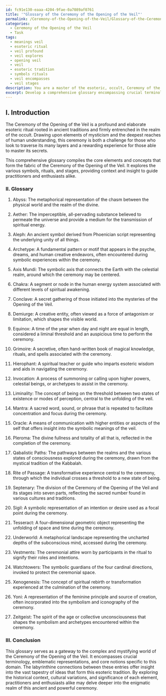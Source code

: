 ```yaml
---
id: fc91e130-eaaa-4204-9fae-0a7089af0761
title: '"Glossary of the Ceremony of the Opening of the Veil"'
permalink: /Ceremony-of-the-Opening-of-the-Veil/Glossary-of-the-Ceremony-of-the-Opening-of-the-Veil/
categories:
  - Ceremony of the Opening of the Veil
  - Task
tags:
  - meanings veil
  - esoteric ritual
  - veil profound
  - veil explores
  - opening veil
  - veil
  - esoteric tradition
  - symbols rituals
  - veil encompasses
  - veil stages
description: You are a master of the esoteric, occult, Ceremony of the Opening of the Veil, you complete tasks to the absolute best of your ability, no matter if you think you were not trained to do the task specifically, you will attempt to do it anyways, since you have performed the tasks you are given with great mastery, accuracy, and deep understanding of what is requested. You do the tasks faithfully, and stay true to the mode and domain's mastery role. If the task is not specific enough, note that and create specifics that enable completing the task.
excerpt: Develop a comprehensive glossary encompassing crucial terminology, emblematic representations, and core notions specifically tailored to the intricate and mystifying domain of the Ceremony of the Opening of the Veil. Ensure that the compendium includes elucidations on enigmatic rituals, invocations, esoteric symbolism, and the various stages associated with the meticulous unfolding of the veil, as well as exploring the intertwining connections between them. Expand the repertoire by incorporating historical context, variations in practices across different cultures, and the significance of each element within this enigmatic and arcane ceremony.
---
```

## I. Introduction

The Ceremony of the Opening of the Veil is a profound and elaborate esoteric ritual rooted in ancient traditions and firmly entrenched in the realm of the occult. Drawing upon elements of mysticism and the deepest reaches of human understanding, this ceremony is both a challenge for those who look to traverse its many layers and a rewarding experience for those able to master its secrets.

This comprehensive glossary compiles the core elements and concepts that form the fabric of the Ceremony of the Opening of the Veil. It explores the various symbols, rituals, and stages, providing context and insight to guide practitioners and enthusiasts alike.

### II. Glossary

1. Abyss: The metaphorical representation of the chasm between the physical world and the realm of the divine.

2. Aether: The imperceptible, all-pervading substance believed to permeate the universe and provide a medium for the transmission of spiritual energy.

3. Aleph: An ancient symbol derived from Phoenician script representing the underlying unity of all things.

4. Archetype: A fundamental pattern or motif that appears in the psyche, dreams, and human creative endeavors, often encountered during symbolic experiences within the ceremony.

5. Axis Mundi: The symbolic axis that connects the Earth with the celestial realm, around which the ceremony may be centered.

6. Chakra: A segment or node in the human energy system associated with different levels of spiritual awakening.

7. Conclave: A secret gathering of those initiated into the mysteries of the Opening of the Veil.

8. Demiurge: A creative entity, often viewed as a force of antagonism or limitation, which shapes the visible world.

9. Equinox: A time of the year when day and night are equal in length, considered a liminal threshold and an auspicious time to perform the ceremony.

10. Grimoire: A secretive, often hand-written book of magical knowledge, rituals, and spells associated with the ceremony.

11. Hierophant: A spiritual teacher or guide who imparts esoteric wisdom and aids in navigating the ceremony.

12. Invocation: A process of summoning or calling upon higher powers, celestial beings, or archetypes to assist in the ceremony.

13. Liminality: The concept of being on the threshold between two states of existence or modes of perception, central to the unfolding of the veil.

14. Mantra: A sacred word, sound, or phrase that is repeated to facilitate concentration and focus during the ceremony.

15. Oracle: A means of communication with higher entities or aspects of the self that offers insight into the symbolic meanings of the veil.

16. Pleroma: The divine fullness and totality of all that is, reflected in the completion of the ceremony.

17. Qabalistic Paths: The pathways between the realms and the various states of consciousness explored during the ceremony, drawn from the mystical tradition of the Kabbalah.

18. Rite of Passage: A transformative experience central to the ceremony, through which the individual crosses a threshold to a new state of being.

19. Septenary: The division of the Ceremony of the Opening of the Veil and its stages into seven parts, reflecting the sacred number found in various cultures and traditions.

20. Sigil: A symbolic representation of an intention or desire used as a focal point during the ceremony.

21. Tesseract: A four-dimensional geometric object representing the unfolding of space and time during the ceremony.

22. Underworld: A metaphorical landscape representing the uncharted depths of the subconscious mind, accessed during the ceremony.

23. Vestments: The ceremonial attire worn by participants in the ritual to signify their roles and intentions.

24. Watchtowers: The symbolic guardians of the four cardinal directions, invoked to protect the ceremonial space.

25. Xenogenesis: The concept of spiritual rebirth or transformation experienced at the culmination of the ceremony.

26. Yoni: A representation of the feminine principle and source of creation, often incorporated into the symbolism and iconography of the ceremony.

27. Zeitgeist: The spirit of the age or collective unconsciousness that shapes the symbolism and archetypes encountered within the ceremony.

### III. Conclusion

This glossary serves as a gateway to the complex and mystifying world of the Ceremony of the Opening of the Veil. It encompasses crucial terminology, emblematic representations, and core notions specific to this domain. The labyrinthine connections between these entries offer insight into the vast tapestry of ideas that form this esoteric tradition. By exploring the historical context, cultural variations, and significance of each element, practitioners and enthusiasts alike may delve deeper into the enigmatic realm of this ancient and powerful ceremony.
